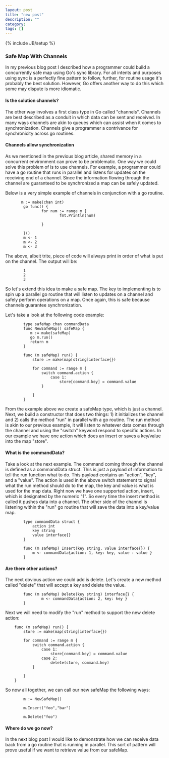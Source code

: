 ```yaml
---
layout: post
title: "new post"
description: ""
category: 
tags: []
---
```

{% include JB/setup %}
### Safe Map With Channels

In my previous blog post I described how a programmer could build a concurrently
safe map using Go's sync library. For all intents and purposes using sync
is a perfectly fine pattern to follow, further, for routine usage it's probably the
best solution. However, Go offers another way to do this which some may dispute is more
idiomatic.

#### Is the solution channels?

The other way involves a first class type in Go called "channels". Channels are best described
as a conduit in which data can be sent and received. In many ways channels are akin to queues
which can assist when it comes to synchronization. Channels give a programmer a contrivance
for synchronicity across go routines.

#### Channels allow synchronization

As we mentioned in the previous blog article, shared memory in a concurrent environment
can prove to be problematic.  One way we could solve this problem of is to use channels.
For example, a programmer could have a go routine that runs in parallel and listens for
updates on the receiving end of a channel.  Since the information flowing through the channel
are guaranteed to be synchronized a map can be safely updated.

Below is a very simple example of channels in conjunction with a go routine.

```
       m := make(chan int)
        go func() {
                for num := range m {
                        fmt.Println(num)

                }

        }()
        m <- 1
        m <- 2
        m <- 3

```

The above, albeit trite, piece of code will always print in order of what is put on the channel. The output
will be:

```
        1
        2
        3

```

So let's extend this idea to make a safe map. The key to implementing is to spin up a parallel
go routine that will listen to updates on a channel and safely perform operations on a map. Once again,
this is safe because channels guarantee synchronization.

Let's take a look at the following code example:

```
        type safeMap chan commandData
        func NewSafeMap() safeMap {
           m := make(safeMap)
           go m.run()
           return m
        }

        func (m safeMap) run() {
            store := make(map[string]interface{})

            for command := range m {
                switch command.action {
                    case 1:
                        store[command.key] = command.value
                }

            }
        }
```

From the example above we create a safeMap type, which is just a channel. Next, we
build a constructor that does two things: 1) it initializes the channel and 2) calls the method "run"
in parallel with a go routine. The run method is akin to our previous example, it will listen to
whatever data comes through the channel and using the "switch" keyword respond to specific actions.
In our example we have one action which does an insert or saves a key/value into the map "store".

#### What is the commandData?

Take a look at the next example. The command coming through the channel is defined as a commandData struct.
This is just a payload of information to tell the run function what to do. This payload contains an
"action", "key", and a "value".  The action is used in the above switch statement to signal what the 
run method should do to the map, the key and value is what is used for the map data.  Right now we have one
supported action, insert, which is designated by the numeric "1".  So every time the insert
method is called it pushes data into a channel. The other side of the channel is listening
within the "run" go routine that will save the data into a key/value map.

```
        type commandData struct {
            action int
            key string
            value interface{}
        }

        func (m safeMap) Insert(key string, value interface{}) {
            m <- commandData{action: 1, key: key, value : value }
        }

```

#### Are there other actions?

The next obvious action we could add is delete. Let's create a new method called
"delete" that will accept a key and delete the value.

```
        func (m safeMap) Delete(key string) interface{} {
                m <- commandData{action: 2, key: key }
        }

```

Next we will need to modify the "run" method to support the new delete action:

```
    func (m safeMap) run() {
        store := make(map[string]interface{})

        for command := range m {
            switch command.action {
                case 1:
                    store[command.key] = command.value
                case 2:
                    delete(store, command.key)
            }

        }
    }

```

So now all together, we can call our new safeMap the following ways:

```
        m := NewSafeMap()

        m.Insert("foo","bar")

        m.Delete("foo")

```

#### Where do we go now?

In the next blog post I would like to demonstrate how we can receive data
back from a go routine that is running in parallel. This sort of pattern
will prove useful if we want to retrieve value from our safeMap.
